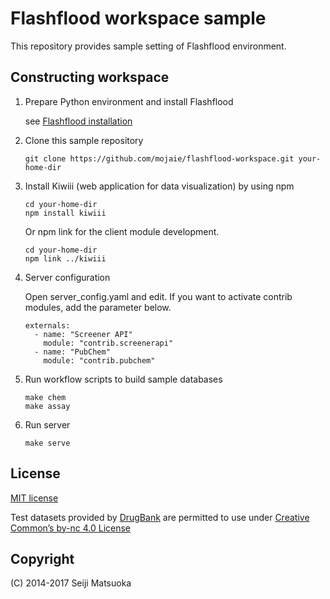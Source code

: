 
Flashflood workspace sample
=============================

This repository provides sample setting of Flashflood environment.


Constructing workspace
------------------------

1. Prepare Python environment and install Flashflood

    see [Flashflood installation](https://github.com/mojaie/flashflood#installation)

1. Clone this sample repository

    ```
    git clone https://github.com/mojaie/flashflood-workspace.git your-home-dir
    ```

1. Install Kiwiii (web application for data visualization) by using npm

    ```
    cd your-home-dir
    npm install kiwiii
    ```

    Or npm link for the client module development.

    ```
    cd your-home-dir
    npm link ../kiwiii
    ```


1. Server configuration

    Open server_config.yaml and edit.
    If you want to activate contrib modules, add the parameter below.

    ```
    externals:
      - name: "Screener API"
        module: "contrib.screenerapi"
      - name: "PubChem"
        module: "contrib.pubchem"
    ```


1. Run workflow scripts to build sample databases

    ```
    make chem
    make assay
    ```


1. Run server

    ```
    make serve
    ```


License
--------------

[MIT license](http://opensource.org/licenses/MIT)

Test datasets provided by [DrugBank](https://www.drugbank.ca/) are permitted to use under [Creative Common’s by-nc 4.0 License](https://creativecommons.org/licenses/by-nc/4.0/legalcode)



Copyright
--------------

(C) 2014-2017 Seiji Matsuoka
